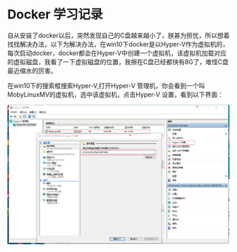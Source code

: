 # Docker 学习记录

自从安装了docker以后，突然发现自己的C盘越来越小了，朕甚为担忧，所以想着找找解决办法，以下为解决办法，在win10下docker是以Hyper-V作为虚拟机的，每次启动docker，docker都会在Hyper-V中创建一个虚拟机，该虚拟机加载对应的虚拟磁盘，我看了一下虚拟磁盘的位置，我擦在C盘已经都快有8G了，难怪C盘最近缩水的厉害。

在win10下的搜索框搜索Hyper-V,打开Hyper-V 管理机，你会看到一个叫MobyLinuxMV的虚拟机，选中该虚拟机，点击Hyper-V 设置，看到以下界面：

![](../.gitbook/assets/docker02.png)

